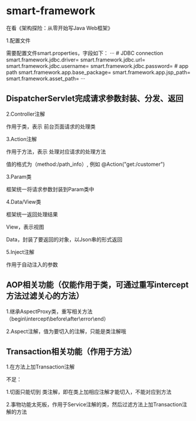 # smart-framework

在看《架构探险：从零开始写Java Web框架》

1.配置文件

需要配置文件smart.properties，字段如下：
···
\# JDBC connection
smart.framework.jdbc.driver=
smart.framework.jdbc.url=
smart.framework.jdbc.username=
smart.framework.jdbc.password=
\# app path
smart.framework.app.base_package=
smart.framework.app.jsp_path=
smart.framework.asset_path=
···

## DispatcherServlet完成请求参数封装、分发、返回

2.Controller注解

作用于类，表示 前台页面请求的处理类  

3.Action注解

作用于方法，表示 处理对应请求的处理方法

值的格式为（method:/path_info）, 例如 @Action("get:/customer")

3.Param类

框架统一将请求参数封装到Param类中

4.Data/View类

框架统一返回处理结果

View，表示视图

Data，封装了要返回的对象，以Json串的形式返回

5.Inject注解

作用于自动注入的参数

## AOP相关功能（仅能作用于类，可通过重写intercept方法过滤关心的方法）

1.继承AspectProxy类，重写相关方法（begin\intercept\before\after\error\end）

2.Aspect注解，值为要切入的注解，只能是类注解哦

## Transaction相关功能（作用于方法）

1.在方法上加Transaction注解

不足：

1.切面只能切到 类注解，即在类上加相应注解才能切入，不能对应到方法

2.事物功能太死板，作用于Service注解的类，然后过滤方法上加Transaction注解的方法